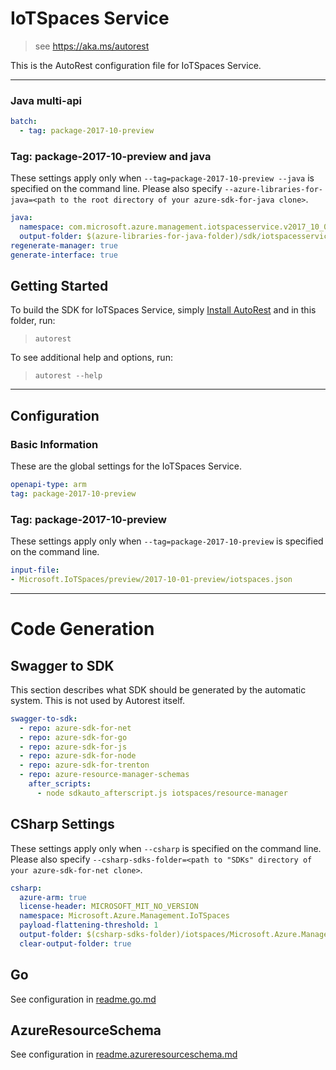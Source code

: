 # IoTSpaces Service

> see https://aka.ms/autorest

This is the AutoRest configuration file for IoTSpaces Service.

---

### Java multi-api

``` yaml $(java) && $(multiapi)
batch:
  - tag: package-2017-10-preview
```

### Tag: package-2017-10-preview and java

These settings apply only when `--tag=package-2017-10-preview --java` is specified on the command line.
Please also specify `--azure-libraries-for-java=<path to the root directory of your azure-sdk-for-java clone>`.

``` yaml $(tag) == 'package-2017-10-preview' && $(java) && $(multiapi)
java:
  namespace: com.microsoft.azure.management.iotspacesservice.v2017_10_01_preview
  output-folder: $(azure-libraries-for-java-folder)/sdk/iotspacesservice/mgmt-v2017_10_01_preview
regenerate-manager: true
generate-interface: true
```


## Getting Started
To build the SDK for IoTSpaces Service, simply [Install AutoRest](https://aka.ms/autorest/install) and in this folder, run:

> `autorest`

To see additional help and options, run:

> `autorest --help`
---

## Configuration



### Basic Information
These are the global settings for the IoTSpaces Service.

``` yaml
openapi-type: arm
tag: package-2017-10-preview
```


### Tag: package-2017-10-preview

These settings apply only when `--tag=package-2017-10-preview` is specified on the command line.

``` yaml $(tag) == 'package-2017-10-preview'
input-file:
- Microsoft.IoTSpaces/preview/2017-10-01-preview/iotspaces.json
```

---
# Code Generation

## Swagger to SDK

This section describes what SDK should be generated by the automatic system.
This is not used by Autorest itself.

``` yaml $(swagger-to-sdk)
swagger-to-sdk:
  - repo: azure-sdk-for-net
  - repo: azure-sdk-for-go
  - repo: azure-sdk-for-js
  - repo: azure-sdk-for-node
  - repo: azure-sdk-for-trenton
  - repo: azure-resource-manager-schemas
    after_scripts:
      - node sdkauto_afterscript.js iotspaces/resource-manager
```

## CSharp Settings

These settings apply only when `--csharp` is specified on the command line.
Please also specify `--csharp-sdks-folder=<path to "SDKs" directory of your azure-sdk-for-net clone>`.

``` yaml $(csharp)
csharp:
  azure-arm: true
  license-header: MICROSOFT_MIT_NO_VERSION
  namespace: Microsoft.Azure.Management.IoTSpaces
  payload-flattening-threshold: 1
  output-folder: $(csharp-sdks-folder)/iotspaces/Microsoft.Azure.Management.IoTSpaces/src/Generated
  clear-output-folder: true
```

## Go

See configuration in [readme.go.md](./readme.go.md)

## AzureResourceSchema

See configuration in [readme.azureresourceschema.md](./readme.azureresourceschema.md)



































